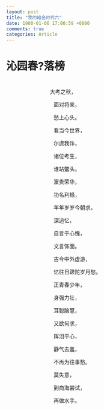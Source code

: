 ```yaml
---
layout: post
title: "我的暗金时代六"
date: 1900-01-06 17:00:59 +0800
comments: true
categories: Article
---
```

# 沁园春?落榜 
　　　　　　　　     
　　　　　　　　         大考之秋，

　　　　　　　　　面对将来，

　　　　　　　　　愁上心头。

　　　　　　　　　看当今世界，

　　　　　　　　　尔虞我诈，

　　　　　　　　　诸位考生，

　　　　　　　　　谁站鳖头。

　　　　　　　　　富贵荣华，

　　　　　　　　　功名利禄，

　　　　　　　　　年年岁岁今朝求。

　　　　　　　　　深追忆，

　　　　　　　　　自言于心愧，

　　　　　　　　　文言饰面。

　　　　　　　　　古今中外虚游，

　　　　　　　　　忆往日蹉跎岁月愁。

　　　　　　　　　正青春少年，

　　　　　　　　　身强力壮，

　　　　　　　　　耳聪脑慧，

　　　　　　　　　又欲何求，

　　　　　　　　　挥泪平心，

　　　　　　　　　静气去羞，

　　　　　　　　　不再为往事愁。

　　　　　　　　　莫失意，

　　　　　　　　　到商海尝试，

　　　　　　　　　再做水手。